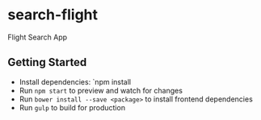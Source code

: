 # search-flight
Flight Search App


## Getting Started

- Install dependencies: `npm install 
- Run `npm start` to preview and watch for changes
- Run `bower install --save <package>` to install frontend dependencies
- Run `gulp` to build for production
